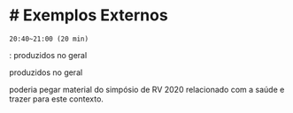 # # Exemplos Externos

    20:40~21:00 (20 min)  

: produzidos no geral

produzidos no geral  

poderia pegar material do simpósio de RV 2020 relacionado com a saúde e trazer para este contexto.